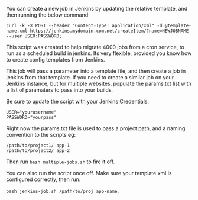 You can create a new job in Jenkins by updating the relative template, and then running the below command
```
curl -k -X POST --header "Content-Type: application/xml" -d @template-name.xml https://jenkins.mydomain.com.net/createItem/?name=NEWJOBNAME --user USER:PASSWORD;
```
This script was created to help migrate 4000 jobs from a cron service, to run as a scheduled build in jenkins. Its very flexible, provided you know how to create config templates from Jenkins.

This job will pass a parameter into a template file, and then create a job in jenkins from that template. If you need to create a similar job on your Jenkins instance, but for multiple websites, populate the params.txt list with a list of paramaters to pass into your builds.

Be sure to update the script with your Jenkins Credentials:
```
USER="yourusername"
PASSWORD="yourpass"
```
Right now the params.txt file is used to pass a project path, and a naming convention to the scripts eg:
```
/path/to/project1/ app-1
/path/to/project2/ app-2

```

Then run `bash multiple-jobs.sh` to fire it off.

You can also run the script once off. Make sure your template.xml is configured correctly, then run:

`bash jenkins-job.sh /path/to/proj app-name`.
